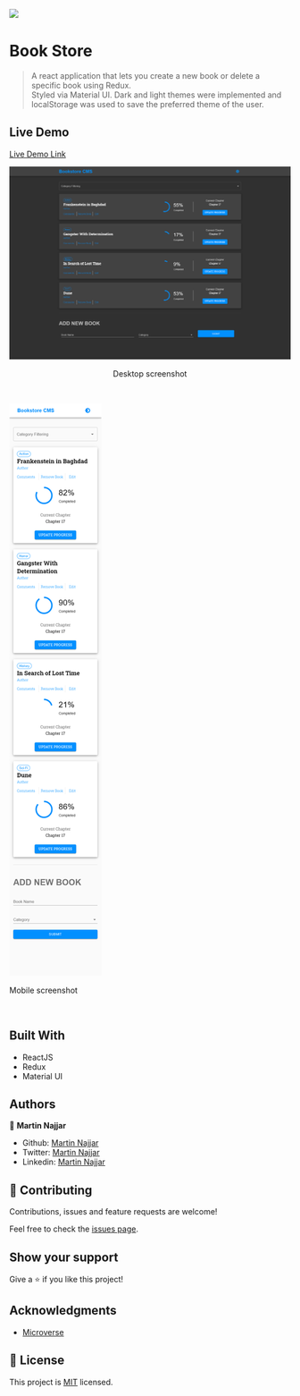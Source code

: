 ![](https://img.shields.io/badge/Microverse-blueviolet)

# Book Store

> A react application that lets you create a new book or delete a specific book using Redux.<br />
Styled via Material UI. Dark and light themes were implemented and localStorage was used to save the preferred theme of the user.

## Live Demo

[Live Demo Link](https://martin-book-store.herokuapp.com/)<br />

![](./desktop.png)
<p align="center">Desktop screenshot</p><br />

![](./mobile.png)
<p>Mobile screenshot</p><br />

## Built With

- ReactJS
- Redux
- Material UI

## Authors

👤 **Martin Najjar**

- Github: [Martin Najjar](https://github.com/martinnajjar12)
- Twitter: [Martin Najjar](https://twitter.com/martin_najjar)
- Linkedin: [Martin Najjar](https://www.linkedin.com/in/martinnajjar12/)

## 🤝 Contributing

Contributions, issues and feature requests are welcome!

Feel free to check the [issues page](https://github.com/martinnajjar12/book-store/issues).

## Show your support

Give a ⭐️ if you like this project!

## Acknowledgments

- [Microverse](https://microverse.org)

## 📝 License

This project is [MIT](https://github.com/martinnajjar12/book-store/blob/development/LICENSE) licensed.
